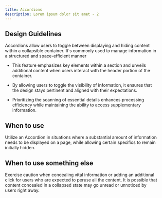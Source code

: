 ```yaml
---
title: Accordions
description: Lorem ipsum dolor sit amet - 2
---
```

## Design Guidelines

Accordions allow users to toggle between displaying and hiding content within a collapsible container. It's commonly used to manage information in a structured and space-efficient manner



* This feature emphasizes key elements within a section and unveils additional content when users interact with the header portion of the container. 


* By allowing users to toggle the visibility of information, it ensures that the design stays pertinent and aligned with their expectations. 
* Prioritizing the scanning of essential details enhances processing efficiency while maintaining the ability to access supplementary information.



## When to use

Utilize an Accordion in situations where a substantial amount of information needs to be displayed on a page, while allowing certain specifics to remain initially hidden.

## When to use something else

Exercise caution when concealing vital information or adding an additional click for users who are expected to peruse all the content. It is possible that content concealed in a collapsed state may go unread or unnoticed by users right away.